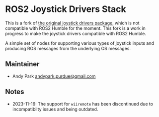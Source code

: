 # ROS2 Joystick Drivers Stack #

This is a fork of [the original joystick drivers package](https://github.com/ros-drivers/joystick_drivers), which is not compatible with ROS2 Humble for the moment. This fork is a work in progress to make the joystick drivers compatible with ROS2 Humble.

A simple set of nodes for supporting various types of joystick inputs and producing ROS messages from the underlying OS messages.

## Maintainer
- Andy Park <andypark.purdue@gmail.com>

## Notes
- 2023-11-16: The support for `wiiremote` has been discontinued due to incompatibilty issues and being outdated.
